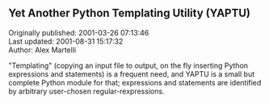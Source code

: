 ## Yet Another Python Templating Utility (YAPTU)  
Originally published: 2001-03-26 07:13:46  
Last updated: 2001-08-31 15:17:32  
Author: Alex Martelli  
  
"Templating" (copying an input file to output, on the fly inserting Python expressions and statements) is a frequent need, and YAPTU is a small but complete Python module for that; expressions and statements are identified by arbitrary user-chosen regular-rexpressions.